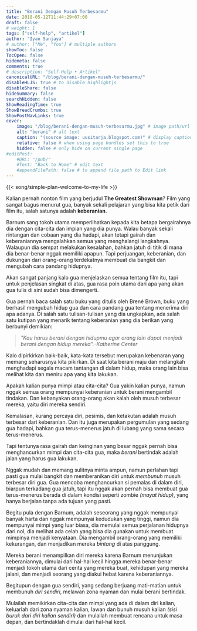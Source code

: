 ```yaml
---
title: "Berani Dengan Musuh Terbesarmu"
date: 2018-05-12T11:44:29+07:00
draft: false
# weight: 1
tags: ["self-help", "artikel"]
author: "Iyan Sanjaya"
# author: ["Me", "You"] # multiple authors
showToc: false
TocOpen: false
hidemeta: false
comments: true
# description: "Self-Help • Artikel"
canonicalURL: "/blog/berani-dengan-musuh-terbesarmu/"
disableHLJS: true # to disable highlightjs
disableShare: false
hideSummary: false
searchHidden: false
ShowReadingTime: true
ShowBreadCrumbs: true
ShowPostNavLinks: true
cover:
    image: "/blog/berani-dengan-musuh-terbesarmu.jpg" # image path/url
    alt: "berani" # alt text
    caption: "(source image: uusitarja.blogspot.com)" # display caption under cover
    relative: false # when using page bundles set this to true
    hidden: false # only hide on current single page
#editPost:
    #URL: "/pub/"
    #Text: "Back to Home" # edit text
    #appendFilePath: false # to append file path to Edit link
---
```

{{< song/simple-plan-welcome-to-my-life >}}

Kalian pernah nonton film yang berjudul **The Greatest Showman**? Film yang sangat bagus menurut gua, banyak sekali pelajaran yang bisa kita petik dari film itu, salah satunya adalah **keberanian**.

Barnum sang tokoh utama memperlihatkan kepada kita betapa bergairahnya dia dengan cita-cita dan impian yang dia punya. Walau banyak sekali rintangan dan cobaan yang dia hadapi, akan tetapi gairah dan keberaniannya mengalahkan semua yang menghalangi langkahnya. Walaupun dia sempat melakukan kesalahan, bahkan jatuh di titik di mana dia benar-benar nggak memiliki apapun. Tapi perjuangan, keberanian, dan dukungan dari orang-orang terdekatnya membuat dia bangkit dan mengubah cara pandang hidupnya.

Akan sangat panjang kalo gua menjelaskan semua tentang film itu, tapi untuk penjelasan singkat di atas, gua rasa poin utama dari apa yang akan gua tulis di sini sudah bisa dimengerti.

Gua pernah baca salah satu buku yang ditulis oleh Brené Brown, buku yang berhasil mengubah hidup gua dan cara pandang gua tentang menerima diri apa adanya. Di salah satu tulisan-tulisan yang dia ungkapkan, ada salah satu kutipan yang menarik tentang keberanian yang dia berikan yang berbunyi demikian:

> *"Kau harus berani dengan hidupmu agar orang lain dapat menjadi berani dengan hidup mereka".-Katherine Center*

Kalo dipirkirkan baik-baik, kata-kata tersebut merupakan kebenaran yang memang seharusnya kita pikirkan. Di saat kita berani maju dan melangkah menghadapi segala macam tantangan di dalam hidup, maka orang lain bisa melihat kita dan meniru apa yang kita lakukan.

Apakah kalian punya mimpi atau cita-cita? Gua yakin kalian punya, namun nggak semua orang mempunyai keberanian untuk berani mengambil tindakan. Dan kebanyakan orang-orang akan kalah oleh musuh terbesar mereka, yaitu diri mereka sendiri.

Kemalasan, kurang percaya diri, pesimis, dan ketakutan adalah musuh terbesar dari keberanian. Dan itu juga merupakan pergumulan yang sedang gua hadapi, bahkan gua terus-menerus jatuh di lubang yang sama secara terus-menerus.

Tapi tentunya rasa gairah dan keinginan yang besar nggak pernah bisa menghancurkan mimpi dan cita-cita gua, maka *berani* bertindak adalah jalan yang harus gua lakukan.

Nggak mudah dan memang sulitnya minta ampun, namun perlahan tapi pasti gua mulai bangkit dan memberanikan diri untuk *membunuh* musuh terbesar diri gua. Gua mencoba menghancurkan si pemalas di dalam diri, biarpun terkadang gua jatuh, tapi itu nggak akan pernah bisa membuat gua terus-menerus berada di dalam kondisi seperti zombie *(mayat hidup)*, yang hanya berjalan tanpa ada tujuan yang pasti.

Begitu pula dengan Barnum, adalah seseorang yang nggak mempunyai banyak harta dan nggak mempunyai kedudukan yang tinggi, namun dia mempunyai mimpi yang luar biasa, dia memulai semua perjalanan hidupnya dari nol, dia melihat ada celah yang bisa dia gunakan untuk membuat mimpinya menjadi kenyataan. Dia mengambil orang-orang yang memiliki kekurangan, dan menjadikan mereka *bintang* di atas panggung.

Mereka berani menampilkan diri mereka karena Barnum menunjukan keberaniannya, dimulai dari hal-hal kecil hingga mereka benar-benar menjadi tokoh utama dari cerita yang mereka buat, kehidupan yang mereka jalani, dan menjadi seorang yang diakui hebat karena keberaniannya.

Begitupun dengan gua sendiri, yang sedang berjuang mati-matian untuk membunuh *diri sendiri*, melawan zona nyaman dan mulai berani bertindak.

Mulailah memikirkan cita-cita dan mimpi yang ada di dalam diri kalian, keluarlah dari zona nyaman kalian, lawan dan bunuh musuh kalian *(sisi buruk dari diri kalian sendiri)* dan mulailah membuat rencana untuk masa depan, dan bertindaklah dimulai dari hal-hal kecil.